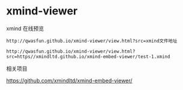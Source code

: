 # xmind-viewer

xmind 在线预览

```text
http://qwasfun.github.io/xmind-viewer/view.html?src=xmind文件地址
```

```text
http://qwasfun.github.io/xmind-viewer/view.html?src=https//xmindltd.github.io/xmind-embed-viewer/test-1.xmind
```

相关项目

https://github.com/xmindltd/xmind-embed-viewer/
